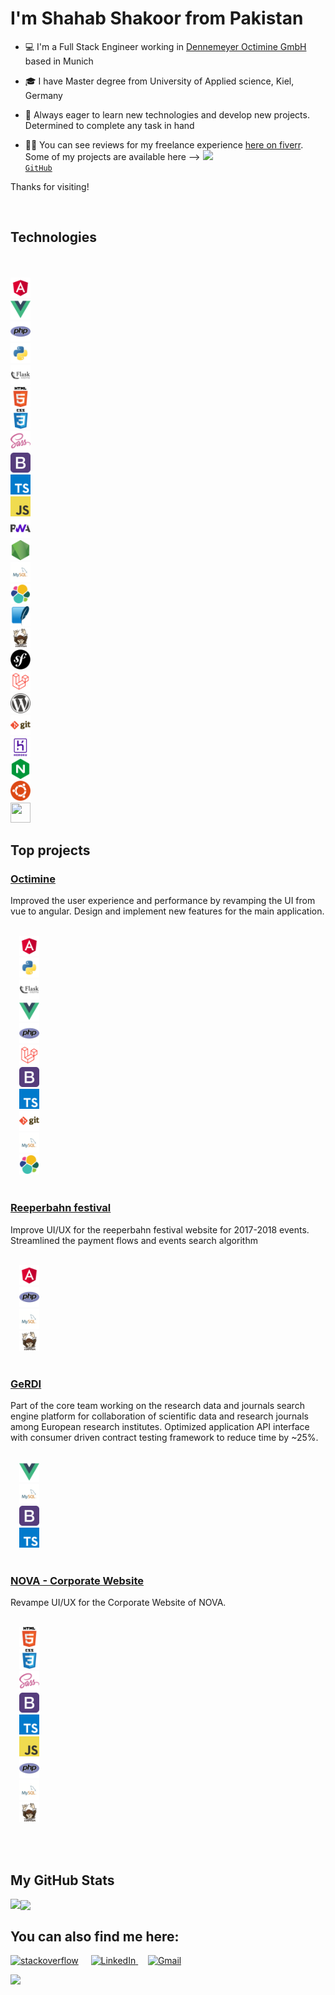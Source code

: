 # I'm Shahab Shakoor from Pakistan


- 💻 I'm a Full Stack Engineer working in [Dennemeyer Octimine GmbH](https://www.octimine.com/ "Dennemeyer Octimine GmbH") based in Munich

- 🎓 I have Master degree from University of Applied science, Kiel, Germany

- 🌱 Always eager to learn new technologies and develop new projects. Determined to complete any task in hand

- 👨‍💻 You can see reviews for my freelance experience [here on fiverr](https://www.fiverr.com/babatech "Shahab Shakoor fiverr profile"). Some of my projects are available here --> <code><a href="https://github.com/babatech" title="GitHub Profile"><img width="22" src="https://b.thumbs.redditmedia.com/AltCa25flSy96k0VDTcXUseNPu25FWaInEl1LOvkbqs.png"> GitHub</a></code>
[](https://github.com/babatech)

Thanks for visiting!

<br>

## Technologies
 
<p align="left">
<code>
 
<img height="32" width="32" src="https://raw.githubusercontent.com/github/explore/master/topics/angular/angular.png" />
<img height="32" width="32" src="https://raw.githubusercontent.com/github/explore/master/topics/vue/vue.png" />
<img height="32" width="32" src="https://raw.githubusercontent.com/github/explore/master/topics/php/php.png" />
<img height="32" width="32" src="https://raw.githubusercontent.com/github/explore/master/topics/python/python.png" />
<img height="32" width="32" src="https://raw.githubusercontent.com/github/explore/master/topics/flask/flask.png" />
<img height="32" width="32" src="https://raw.githubusercontent.com/github/explore/master/topics/html/html.png" />
<img height="32" width="32" src="https://raw.githubusercontent.com/github/explore/master/topics/css/css.png" />
<img height="32" width="32" src="https://raw.githubusercontent.com/github/explore/master/topics/sass/sass.png" />
<img height="32" width="32" src="https://raw.githubusercontent.com/github/explore/master/topics/bootstrap/bootstrap.png" />
<img height="32" width="32" src="https://raw.githubusercontent.com/github/explore/master/topics/typescript/typescript.png" />
<img height="32" width="32" src="https://raw.githubusercontent.com/github/explore/master/topics/javascript/javascript.png" />
<img height="32" width="32" src="https://raw.githubusercontent.com/github/explore/master/topics/pwa/pwa.png" />
<img height="32" width="32" src="https://raw.githubusercontent.com/github/explore/master/topics/nodejs/nodejs.png" />
<img height="32" width="32" src="https://raw.githubusercontent.com/github/explore/master/topics/mysql/mysql.png" />
<img height="32" width="32" src="https://raw.githubusercontent.com/github/explore/master/topics/elasticsearch/elasticsearch.png" />
<img height="32" width="32" src="https://raw.githubusercontent.com/github/explore/master/topics/sqlite/sqlite.png" />
<img height="32" width="32" src="https://raw.githubusercontent.com/github/explore/master/topics/composer/composer.png" />
<img height="32" width="32" src="https://raw.githubusercontent.com/github/explore/master/topics/symfony/symfony.png" />
<img height="32" width="32" src="https://raw.githubusercontent.com/github/explore/master/topics/laravel/laravel.png" />
<img height="32" width="32" src="https://raw.githubusercontent.com/github/explore/master/topics/wordpress/wordpress.png" />
<img height="32" width="32" src="https://raw.githubusercontent.com/github/explore/master/topics/git/git.png" />
<img height="32" width="32" src="https://raw.githubusercontent.com/github/explore/master/topics/heroku/heroku.png" />
<img height="32" width="32" src="https://raw.githubusercontent.com/github/explore/master/topics/nginx/nginx.png" />
<img height="32" width="32" src="https://raw.githubusercontent.com/github/explore/master/topics/ubuntu/ubuntu.png" />
<img height="32" width="32" src="https://avatars3.githubusercontent.com/u/10251060?s=200&v=4" />
</code>
</p>

## Top projects
### [Octimine](https://app.octimine.com/ "Octimine") 
Improved the user experience and performance by revamping the UI from vue to angular. Design and implement new features for the main application.
<p>
 <code>
  <img height="32" width="32" src="https://raw.githubusercontent.com/github/explore/master/topics/angular/angular.png" />
  <img height="32" width="32" src="https://raw.githubusercontent.com/github/explore/master/topics/python/python.png" />
  <img height="32" width="32" src="https://raw.githubusercontent.com/github/explore/master/topics/flask/flask.png" />
  <img height="32" width="32" src="https://raw.githubusercontent.com/github/explore/master/topics/vue/vue.png" />
  <img height="32" width="32" src="https://raw.githubusercontent.com/github/explore/master/topics/php/php.png" />
  <img height="32" width="32" src="https://raw.githubusercontent.com/github/explore/master/topics/laravel/laravel.png" />
  <img height="32" width="32" src="https://raw.githubusercontent.com/github/explore/master/topics/bootstrap/bootstrap.png" />
  <img height="32" width="32" src="https://raw.githubusercontent.com/github/explore/master/topics/typescript/typescript.png" />
  <img height="32" width="32" src="https://raw.githubusercontent.com/github/explore/master/topics/git/git.png" />
  <img height="32" width="32" src="https://raw.githubusercontent.com/github/explore/master/topics/mysql/mysql.png" />
  <img height="32" width="32" src="https://raw.githubusercontent.com/github/explore/master/topics/elasticsearch/elasticsearch.png" />
 </code>
</p>

### [Reeperbahn festival](https://www.reeperbahnfestival.com/de/startseite "Reeperbahn festival")
Improve UI/UX for the reeperbahn festival website for 2017-2018 events. Streamlined the payment flows and events search algorithm
<p>
 <code>
  <img height="32" width="32" src="https://raw.githubusercontent.com/github/explore/master/topics/angular/angular.png" />
  <img height="32" width="32" src="https://raw.githubusercontent.com/github/explore/master/topics/php/php.png" />
  <img height="32" width="32" src="https://raw.githubusercontent.com/github/explore/master/topics/mysql/mysql.png" />
  <img height="32" width="32" src="https://raw.githubusercontent.com/github/explore/master/topics/composer/composer.png" />
 </code>
</p>

###  [GeRDI](https://www.gerdi-project.eu/ "GeRDI")
Part of the core team working on the research data and journals search engine platform for collaboration of scientific data and research journals among European research institutes. Optimized application API interface with consumer driven contract testing framework to reduce time by ~25%.
<p>
 <code>
  <img height="32" width="32" src="https://raw.githubusercontent.com/github/explore/master/topics/vue/vue.png" />
  <img height="32" width="32" src="https://raw.githubusercontent.com/github/explore/master/topics/mysql/mysql.png" />
  <img height="32" width="32" src="https://raw.githubusercontent.com/github/explore/master/topics/bootstrap/bootstrap.png" />
  <img height="32" width="32" src="https://raw.githubusercontent.com/github/explore/master/topics/typescript/typescript.png" />
 </code>
</p>

### [NOVA - Corporate Website](https://www.kampmann.de/nova "NOVA - Corporate Website")
Revampe UI/UX for the Corporate Website of NOVA.
<p>
 <code>
  <img height="32" width="32" src="https://raw.githubusercontent.com/github/explore/master/topics/html/html.png" />
  <img height="32" width="32" src="https://raw.githubusercontent.com/github/explore/master/topics/css/css.png" />
  <img height="32" width="32" src="https://raw.githubusercontent.com/github/explore/master/topics/sass/sass.png" />
  <img height="32" width="32" src="https://raw.githubusercontent.com/github/explore/master/topics/bootstrap/bootstrap.png" />
  <img height="32" width="32" src="https://raw.githubusercontent.com/github/explore/master/topics/typescript/typescript.png" />
  <img height="32" width="32" src="https://raw.githubusercontent.com/github/explore/master/topics/javascript/javascript.png" />
  <img height="32" width="32" src="https://raw.githubusercontent.com/github/explore/master/topics/php/php.png" />
  <img height="32" width="32" src="https://raw.githubusercontent.com/github/explore/master/topics/mysql/mysql.png" />
  <img height="32" width="32" src="https://raw.githubusercontent.com/github/explore/master/topics/composer/composer.png" />
 </code>
</p>

<br>

## My GitHub Stats

<img align="left" src="https://github-readme-stats.vercel.app/api/top-langs/?username=babatech&theme=gotham" />
<img align="center" src="https://github-readme-stats.vercel.app/api?username=babatech&show_icons=true&hide=contribs,issues&theme=gotham" />

## You can also find me here:  

<p>
    <a href="https://stackoverflow.com/users/3318657/shahab"><img src="https://image.flaticon.com/icons/png/512/2111/2111628.png" width="30px" alt="stackoverflow"></a> &nbsp; &nbsp;
    <a href="https://www.linkedin.com/in/shahabshakoor"><img src="https://img2.gratispng.com/20171202/f59/linkedin-download-png-5a22d420d16602.1978549215122319688577.jpg" width="30px" alt="LinkedIn">     </a> &nbsp; &nbsp;
    <a href="mailto:shahabi1209@gmail.com"><img alt="Gmail" src="https://saberenemquimicaefisica.com.br/wp/wp-content/uploads/2019/05/gmail.png" title="Email" width="30px" /></a>  &nbsp; &nbsp;
</p>


 <img src="https://komarev.com/ghpvc/?username=babatech&label=Profile+Views" />
